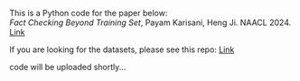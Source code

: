 This is a Python code for the paper below: <br/>
*Fact Checking Beyond Training Set*, Payam Karisani, Heng Ji. NAACL 2024. [Link](https://arxiv.org/abs/2403.18671)

If you are looking for the datasets, please see this repo: [Link](https://github.com/p-karisani/domain-adaptation-datasets-for-fact-checking)

code will be uploaded shortly...
